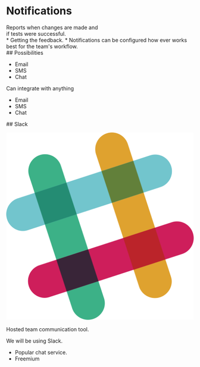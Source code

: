 # Notifications

<section>
Reports when changes are made and<br />if tests were successful.

<aside class="notes">
* Getting the feedback.
* Notifications can be configured how ever works best for the team's workflow.

</aside>
</section>
<!-- -->

<section>
## Possibilities

* Email
* SMS
* Chat

<aside class="notes">
Can integrate with anything

* Email
* SMS
* Chat

</aside>
</section>
<!-- -->

<section>
## Slack

![slack logo](img/slack.svg) <!-- .element: style="height:4.75em; padding:.25em;" -->

Hosted team communication tool.

<aside class="notes">
We will be using Slack.

* Popular chat service.
* Freemium

</aside>
</section>
<!-- -->

